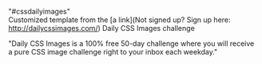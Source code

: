 "#cssdailyimages"  
Customized template from the [a link](Not signed up? Sign up here: http://dailycssimages.com/) Daily CSS Images challenge

"Daily CSS Images is a 100% free 50-day challenge where you will receive a pure CSS image challenge right to your inbox each weekday."

